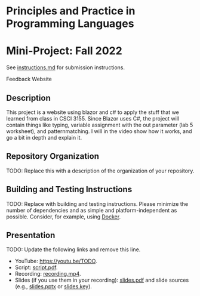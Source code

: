 # Principles and Practice in Programming Languages
# Mini-Project: Fall 2022

See [instructions.md](instructions.md) for submission instructions.

Feedback Website
## Description

This project is a website using blazor and c# to apply the stuff that we learned from class in CSCI 3155. Since Blazor uses C#, the project will contain things like typing, variable assignment with the out parameter (lab 5 worksheet), and patternmatching. I will in the video show how it works, and go a bit in depth and explain it.
## Repository Organization

TODO: Replace this with a description of the organization of your repository.

## Building and Testing Instructions

TODO: Replace with building and testing instructions. Please minimize the number of dependencies and as simple and platform-independent as possible. Consider, for example, using [Docker](https://www.docker.com/).

## Presentation

TODO: Update the following links and remove this line.

- YouTube: https://youtu.be/TODO.
- Script: [script.pdf](script.pdf).
- Recording: [recording.mp4](recording.mp4).
- Slides (if you use them in your recording): [slides.pdf](slides.pdf) and slide sources (e.g., [slides.pptx](slides.pptx) or [slides.key](slides.key)).

